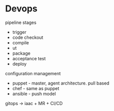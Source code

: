 # Devops

pipeline stages
* trigger
* code checkout
* compile
* ut
* package
* acceptance test
* deploy

configuration management
* puppet - master, agent architecture. pull based
* chef - same as puppet
* ansible - push model

gitops -> iaac + MR + CI/CD
